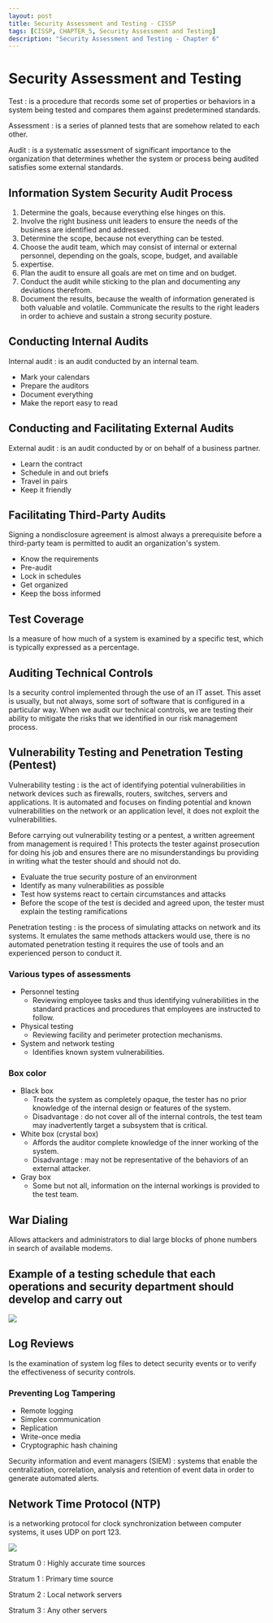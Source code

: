 ```yaml
---
layout: post
title: Security Assessment and Testing - CISSP
tags: [CISSP, CHAPTER_5, Security Assessment and Testing]
description: "Security Assessment and Testing - Chapter 6"
---
```


# Security Assessment and Testing

Test : is a procedure that records some set of properties or behaviors in a system being tested and compares them against predetermined standards.

Assessment : is a series of planned tests that are somehow related to each other.

Audit : is a systematic assessment of significant importance to the organization that determines whether the system or process being audited satisfies some external standards.

## Information System Security Audit Process

1. Determine the goals, because everything else hinges on this.
2. Involve the right business unit leaders to ensure the needs of the business are identified and addressed.
3. Determine the scope, because not everything can be tested.
4. Choose the audit team, which may consist of internal or external personnel, depending on the goals, scope, budget, and available 
5. expertise.
6. Plan the audit to ensure all goals are met on time and on budget.
7. Conduct the audit while sticking to the plan and documenting any deviations therefrom.
8. Document the results, because the wealth of information generated is both valuable and volatile.
   Communicate the results to the right leaders in order to achieve and sustain a strong security posture.

## Conducting Internal Audits

Internal audit : is an audit conducted by an internal team.

- Mark your calendars
- Prepare the auditors
- Document everything
- Make the report easy to read

## Conducting and Facilitating External Audits

External audit : is an audit conducted by or on behalf of a business partner.

- Learn the contract
- Schedule in and out briefs
- Travel in pairs
- Keep it friendly

## Facilitating Third-Party Audits

Signing a nondisclosure agreement is almost always a prerequisite before a third-party team is permitted to audit an organization's system.

- Know the requirements
- Pre-audit
- Lock in schedules
- Get organized
- Keep the boss informed

## Test Coverage

Is a measure of how much of a system is examined by a specific test, which is typically expressed as a percentage.

## Auditing Technical Controls

Is a security control implemented through the use of an IT asset. This asset is usually, but not always, some sort of software that is configured in a particular way. When we audit our technical controls, we are testing their ability to mitigate the risks that we identified in our risk management process.

## Vulnerability Testing and Penetration Testing (Pentest)

Vulnerability testing : is the act of identifying potential vulnerabilities in network devices such as firewalls, routers, switches, servers and applications. It is automated and focuses on finding potential and known vulnerabilities on the network or an application level, it does not exploit the vulnerabilities.

Before carrying out vulnerability testing or a pentest, a written agreement from management is required ! This protects the tester against prosecution for doing his job and ensures there are no misunderstandings bu providing in writing what the tester should and should not do.

- Evaluate the true security posture of an environment
- Identify as many vulnerabilities as possible
- Test how systems react to certain circumstances and attacks
- Before the scope of the test is decided and agreed upon, the tester must explain the testing ramifications

Penetration testing : is the process of simulating attacks on network and its systems. It emulates the same methods attackers would use, there is no automated penetration testing it requires the use of tools and an experienced person to conduct it.

### Various types of assessments

- Personnel testing
  - Reviewing employee tasks and thus identifying vulnerabilities in the standard practices and procedures that employees are instructed to follow.
- Physical testing
  - Reviewing facility and perimeter protection mechanisms.
- System and network testing
  - Identifies known system vulnerabilities.

### Box color

- Black box
  - Treats the system as completely opaque, the tester has no prior knowledge of the internal design or features of the system.
  - Disadvantage : do not cover all of the internal controls, the test team may inadvertently target a subsystem that is critical.
- White box (crystal box)
  - Affords the auditor complete knowledge of the inner working of the system.
  - Disadvantage : may not be representative of the behaviors of an external attacker.
- Gray box
  - Some but not all, information on the internal workings is provided to the test team.

## War Dialing

Allows attackers and administrators to dial large blocks of phone numbers in search of available modems.

## Example of a testing schedule that each operations and security department should develop and carry out

![](/assets/imgs/CISSP/CH06/one.PNG)

## Log Reviews

Is the examination of system log files to detect security events or to verify the effectiveness of security controls.

### Preventing Log Tampering

- Remote logging
- Simplex communication
- Replication
- Write-once media
- Cryptographic hash chaining

Security information and event managers (SIEM) : systems that enable the centralization, correlation, analysis and retention of event data in order to generate automated alerts.

## Network Time Protocol (NTP)

 is a networking protocol for clock synchronization between computer systems, it uses UDP on port 123.

![](/assets/imgs/CISSP/CH06/two.PNG)

Stratum 0 : Highly accurate time sources

Stratum 1 : Primary time source

Stratum 2 : Local network servers

Stratum 3 : Any other servers

